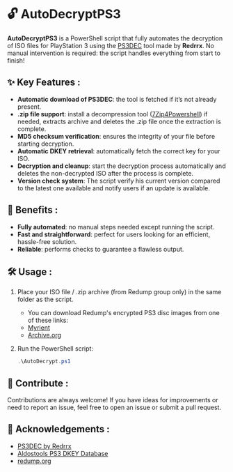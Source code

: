 # 🔓 AutoDecryptPS3
**AutoDecryptPS3** is a PowerShell script that fully automates the decryption of ISO files for PlayStation 3 using the [PS3DEC](https://github.com/Redrrx/ps3dec) tool made by **Redrrx**.
No manual intervention is required: the script handles everything from start to finish!

## ✨ Key Features :
- **Automatic download of PS3DEC**: the tool is fetched if it’s not already present.
- **.zip file support**: install a decompression tool ([7Zip4Powershell](https://github.com/thoemmi/7Zip4Powershell)) if needed, extracts archive and deletes the .zip file once the extraction is complete.
- **MD5 checksum verification**: ensures the integrity of your file before starting decryption.
- **Automatic DKEY retrieval**: automatically fetch the correct key for your ISO.
- **Decryption and cleanup**: start the decryption process automatically and deletes the non-decrypted ISO after the process is complete.
- **Version check system**: The script verify his current version compared to the latest one available and notify users if an update is available.

## 🌟 Benefits :
- **Fully automated**: no manual steps needed except running the script.
- **Fast and straightforward**: perfect for users looking for an efficient, hassle-free solution.
- **Reliable**: performs checks to guarantee a flawless output.

## 🛠️ Usage :
1. Place your ISO file / .zip archive (from Redump group only) in the same folder as the script.
   - You can download Redump's encrypted PS3 disc images from one of these links:
   - [Myrient](https://myrient.erista.me/files/Redump/Sony%20-%20PlayStation%203/)
   - [Archive.org](https://archive.org/details/@cvlt_of_mirrors?query=%22Sony+Playstation+3%22+%22Redump.org%22&sort=title)

2. Run the PowerShell script:
   ```powershell
   .\AutoDecrypt.ps1

## 🤝 Contribute :
Contributions are always welcome! If you have ideas for improvements or need to report an issue, feel free to open an issue or submit a pull request.

## 🙏 Acknowledgements :
- [PS3DEC by Redrrx](https://github.com/Redrrx/ps3dec)
- [Aldostools PS3 DKEY Database](https://ps3.aldostools.org/dkey.html)
- [redump.org](http://redump.org/)
